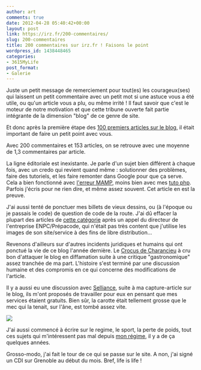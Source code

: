 ```yaml
---
author: art
comments: true
date: 2012-04-28 05:40:42+00:00
layout: post
link: https://irz.fr/200-commentaires/
slug: 200-commentaires
title: 200 commentaires sur irz.fr ! Faisons le point
wordpress_id: 1438448465
categories:
- 3615MyLife
post_format:
- Galerie
---
```


Juste un petit message de remerciement pour tout(es) les courageux(ses) qui laissent un petit commentaire avec un petit mot si une astuce vous a été utile, ou qu'un article vous a plu, ou même irrité ! Il faut savoir que c'est le moteur de notre motivation et que cette tribune ouverte fait partie intégrante de la dimension "blog" de ce genre de site.

Et donc après la première étape des [100 premiers articles sur le blog](http://irz.fr/100/), il était important de faire un petit point avec vous.

Avec 200 commentaires et 153 articles, on se retrouve avec une moyenne de 1,3 commentaires par article.

La ligne éditoriale est inexistante. Je parle d'un sujet bien différent à chaque fois, avec un credo qui revient quand même : solutionner des problèmes, faire des tutoriels, et les faire remonter dans Google pour que ça serve. Cela a bien fonctionné avec [l'erreur MAMP](http://irz.fr/memo-mamp-resoudre-error-could-not-connect-to-mysql-server/), moins bien avec mes [tuto php](http://irz.fr/tag/php/). Parfois j'écris pour ne rien dire, et même assez souvent. Cet article en est la preuve.

J'ai aussi tenté de ponctuer mes billets de vieux dessins, ou (à l'époque ou je passais le code) de question de code de la route. J'ai dû effacer la plupart des articles de [cette catégorie](http://irz.fr/category/code-de-la-route/) après un appel du directeur de l'entreprise ENPC/Prépacode, qui n'était pas très content que j'utilise les images de son site/service à des fins de libre distribution...

Revenons d'ailleurs sur d'autres incidents juridiques et humains qui ont ponctué la vie de ce blog l'année dernière. Le [Crocus de Charancieu](http://irz.fr/tag/crocus/) à cru bon d'attaquer le blog en diffamation suite à une critique "gastronomique" assez tranchée de ma part. L'histoire s'est terminé par une discussion humaine et des compromis en ce qui concerne des modifications de l'article.

Il y a aussi eu une discussion avec [Selliance](http://irz.fr/selliance/), suite à ma capture-article sur le blog, ils m'ont proposés de travailler pour eux en pensant que mes services étaient gratuits. Bien sûr, la carotte était tellement grosse que le mec qui la tenait, sur l'âne, est tombé assez vite.

[![](https://static.irz.fr/2012/04/ane-carotte-baton.jpg)](https://static.irz.fr/2012/04/ane-carotte-baton.jpg)

J'ai aussi commencé à écrire sur le regime, le sport, la perte de poids, tout ces sujets qui m'intéressent pas mal depuis [mon régime](http://irz.fr/bien-dans-son-corps-perdre-du-poids-mais-comment-1/), il y a de ça quelques années.

Grosso-modo, j'ai fait le tour de ce qui se passe sur le site. A non, j'ai signé un CDI sur Grenoble au début du mois. Bref, life is life !
